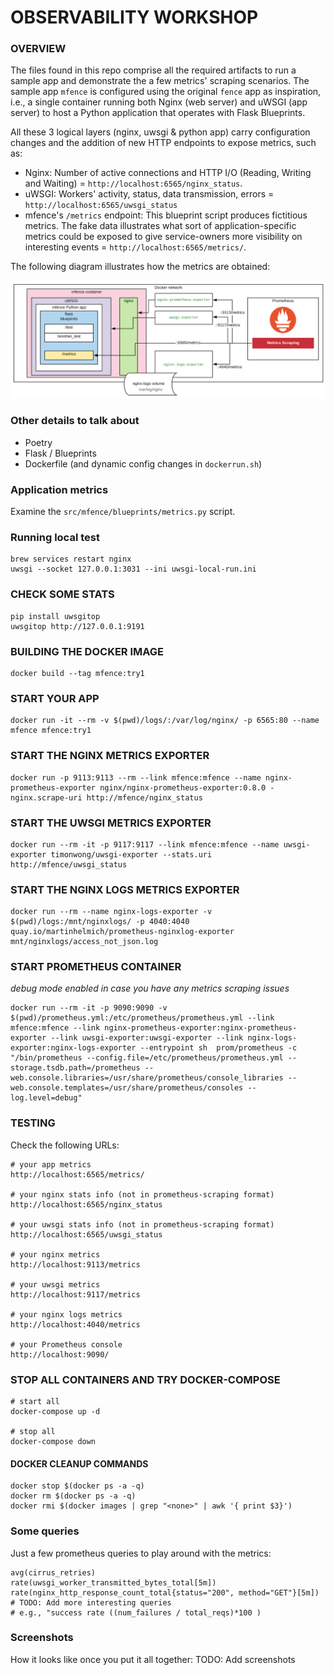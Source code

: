 # OBSERVABILITY WORKSHOP

### OVERVIEW
The files found in this repo comprise all the required artifacts to run a sample app and demonstrate the a few metrics' scraping scenarios. The sample app `mfence` is configured using the original `fence` app as inspiration, i.e., a single container running both Nginx (web server) and uWSGI (app server) to host a Python application that operates with Flask Blueprints.

All these 3 logical layers (nginx, uwsgi & python app) carry configuration changes and the addition of new HTTP endpoints to expose metrics, such as:
- Nginx: Number of active connections and HTTP I/O (Reading, Writing and Waiting) = `http://localhost:6565/nginx_status`.
- uWSGI: Workers' activity, status, data transmission, errors = `http://localhost:6565/uwsgi_status`
- mfence's `/metrics` endpoint: This blueprint script produces fictitious metrics. The fake data illustrates what sort of application-specific metrics could be exposed to give service-owners more visibility on interesting events = `http://localhost:6565/metrics/`.

The following diagram illustrates how the metrics are obtained:

![metrics_scraping](metrics_scraping.png)

### Other details to talk about
- Poetry
- Flask / Blueprints
- Dockerfile (and dynamic config changes in `dockerrun.sh`)

### Application metrics
Examine the `src/mfence/blueprints/metrics.py` script.

### Running local test
```
brew services restart nginx
uwsgi --socket 127.0.0.1:3031 --ini uwsgi-local-run.ini
```

### CHECK SOME STATS
```
pip install uwsgitop
uwsgitop http://127.0.0.1:9191
```

### BUILDING THE DOCKER IMAGE
```
docker build --tag mfence:try1
```

### START YOUR APP
```
docker run -it --rm -v $(pwd)/logs/:/var/log/nginx/ -p 6565:80 --name mfence mfence:try1
```

### START THE NGINX METRICS EXPORTER
```
docker run -p 9113:9113 --rm --link mfence:mfence --name nginx-prometheus-exporter nginx/nginx-prometheus-exporter:0.8.0 -nginx.scrape-uri http://mfence/nginx_status
```

### START THE UWSGI METRICS EXPORTER
```
docker run --rm -it -p 9117:9117 --link mfence:mfence --name uwsgi-exporter timonwong/uwsgi-exporter --stats.uri http://mfence/uwsgi_status
```

### START THE NGINX LOGS METRICS EXPORTER
```
docker run --rm --name nginx-logs-exporter -v $(pwd)/logs:/mnt/nginxlogs/ -p 4040:4040 quay.io/martinhelmich/prometheus-nginxlog-exporter mnt/nginxlogs/access_not_json.log
```

### START PROMETHEUS CONTAINER
_debug mode enabled in case you have any metrics scraping issues_
```
docker run --rm -it -p 9090:9090 -v $(pwd)/prometheus.yml:/etc/prometheus/prometheus.yml --link mfence:mfence --link nginx-prometheus-exporter:nginx-prometheus-exporter --link uwsgi-exporter:uwsgi-exporter --link nginx-logs-exporter:nginx-logs-exporter --entrypoint sh  prom/prometheus -c "/bin/prometheus --config.file=/etc/prometheus/prometheus.yml --storage.tsdb.path=/prometheus --web.console.libraries=/usr/share/prometheus/console_libraries --web.console.templates=/usr/share/prometheus/consoles --log.level=debug"
```

### TESTING

Check the following URLs:
```
# your app metrics
http://localhost:6565/metrics/

# your nginx stats info (not in prometheus-scraping format)
http://localhost:6565/nginx_status

# your uwsgi stats info (not in prometheus-scraping format) 
http://localhost:6565/uwsgi_status

# your nginx metrics
http://localhost:9113/metrics

# your uwsgi metrics
http://localhost:9117/metrics

# your nginx logs metrics
http://localhost:4040/metrics

# your Prometheus console
http://localhost:9090/
```

### STOP ALL CONTAINERS AND TRY DOCKER-COMPOSE

```
# start all
docker-compose up -d

# stop all
docker-compose down
```

#### DOCKER CLEANUP COMMANDS
```
docker stop $(docker ps -a -q)
docker rm $(docker ps -a -q)
docker rmi $(docker images | grep "<none>" | awk '{ print $3}')
```

### Some queries

Just a few prometheus queries to play around with the metrics:
```
avg(cirrus_retries)
rate(uwsgi_worker_transmitted_bytes_total[5m])
rate(nginx_http_response_count_total{status="200", method="GET"}[5m])
# TODO: Add more interesting queries
# e.g., "success rate ((num_failures / total_reqs)*100 )
```

### Screenshots

How it looks like once you put it all together:
TODO: Add screenshots

